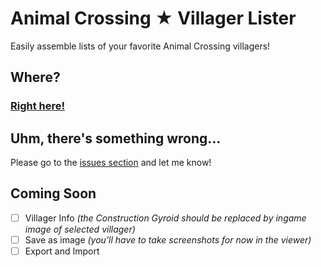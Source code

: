 # Animal Crossing ★ Villager Lister
Easily assemble lists of your favorite Animal Crossing villagers!

## Where?
### [**Right here!**](https://maxzilla60.github.io/AC-Lister/)

## Uhm, there's something wrong...
Please go to the [issues section](https://github.com/Maxzilla60/AC-Lister/issues) and let me know!

## Coming Soon
- [ ] Villager Info *(the Construction Gyroid should be replaced by ingame image of selected villager)*
- [ ] Save as image *(you'll have to take screenshots for now in the viewer)*
- [ ] Export and Import
